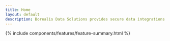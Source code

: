 ```yaml
---
title: Home
layout: default
description: Borealis Data Solutions provides secure data integrations for your Heroku apps
---
```


<div class="pb-2"><!-- Empty header section --></div>
{% include components/features/feature-summary.html %}
